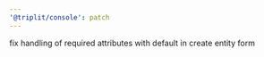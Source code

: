 ```yaml
---
'@triplit/console': patch
---
```


fix handling of required attributes with default in create entity form
